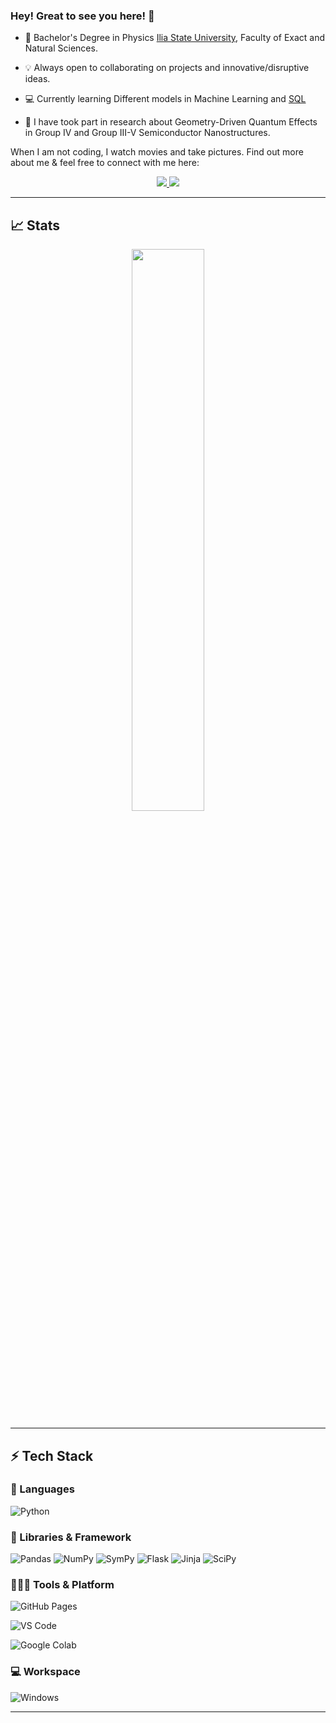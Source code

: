 ### Hey! Great to see you here! 👋


* 📖 Bachelor's Degree in Physics [Ilia State University](https://iliauni.edu.ge/en/), Faculty of Exact and Natural Sciences.

* 💡 Always open to collaborating on projects and innovative/disruptive ideas. 

* 💻 Currently learning Different models in Machine Learning and [SQL](https://www.w3schools.com/sql/default.asp)

* :microscope: I have took part in research about Geometry-Driven Quantum Effects in Group IV and Group III-V Semiconductor Nanostructures.


When I am not coding, I watch movies and take pictures. Find out more about me & feel free to connect with me here:

<p align="center">
  
<a href="https://www.linkedin.com/in/kristine-dzneladze-a81907230/">
	<img src="https://img.shields.io/badge/LinkedIn-0077B5?style=for-the-badge&logo=linkedin&logoColor=white" />
	</a>
<a href="kristine.dzneladze.1@iliauni.edu.ge">
	<img src="https://img.shields.io/badge/Gmail-D14836?style=for-the-badge&logo=gmail&logoColor=white" />
	</a>	
  
</p>

---
## 📈 Stats

<p align="center">	
  <img width="48%" src="https://github-readme-streak-stats.herokuapp.com/?user=qristinius&hide_border=true&theme=radical&count_private=true" />   <br>	
</p>


---



## ⚡ Tech Stack

### 🚀 Languages
![Python](https://img.shields.io/badge/Python-FFD43B?style=for-the-badge&logo=python&logoColor=306998)


### 🧩 Libraries & Framework

![Pandas](https://img.shields.io/badge/Pandas-1b2ede?&style=for-the-badge&logo=Pandas&logoColor=white)
![NumPy](https://img.shields.io/badge/NumPy-6c7a89?&style=for-the-badge&logo=NumPy&logoColor=white)
![SymPy](https://img.shields.io/badge/SymPy-3B5526?&style=for-the-badge&logo=SymPy&logoColor=white)
![Flask](https://img.shields.io/badge/Flask-000000?style=for-the-badge&logo=flask&logoColor=white)
![Jinja](https://img.shields.io/badge/jinja-white.svg?style=for-the-badge&logo=jinja&logoColor=black)
![SciPy](https://img.shields.io/badge/SciPy-1b2ede?&style=for-the-badge&logo=SciPy&logoColor=white)

### 🧑🏻‍💻 Tools & Platform

![GitHub Pages](https://img.shields.io/badge/GitHub_Pages-100000?style=for-the-badge&logo=github&logoColor=white)

<!-- ![Google Cloud](https://img.shields.io/badge/Google_Cloud-4285F4?style=for-the-badge&logo=google-cloud&logoColor=white) -->

![VS Code](https://img.shields.io/badge/Visual_Studio_Code-0078D4?style=for-the-badge&logo=visual%20studio%20code&logoColor=white)

![Google Colab](https://img.shields.io/badge/Colab-F9AB00?style=for-the-badge&logo=googlecolab&color=525252)


### 💻 Workspace
![Windows](https://img.shields.io/badge/Windows-0078D6?style=for-the-badge&logo=windows&logoColor=white)

---

